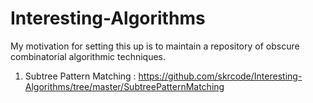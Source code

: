 # Interesting-Algorithms

My motivation for setting this up is to maintain a repository of obscure combinatorial algorithmic techniques.

1. Subtree Pattern Matching : https://github.com/skrcode/Interesting-Algorithms/tree/master/SubtreePatternMatching

